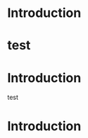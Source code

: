 <!--
.. title: first blog Post
.. slug: first-blog-post
.. date: 2020-02-26 10:36:08 UTC+03:00
.. tags: 
.. category: 
.. link: 
.. description: 
.. type: text
-->


# Introduction
# test
# Introduction
test
# Introduction